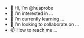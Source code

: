 - 👋 Hi, I’m @huaprobe
- 👀 I’m interested in ...
- 🌱 I’m currently learning ...
- 💞️ I’m looking to collaborate on ...
- 📫 How to reach me ...

<!---
huaprobe/huaprobe is a ✨ special ✨ repository because its `README.md` (this file) appears on your GitHub profile.
You can click the Preview link to take a look at your changes.
--->

